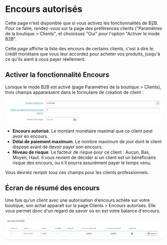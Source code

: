 # Encours autorisés

Cette page n'est disponible que si vous activez les fonctionnalités de B2B. Pour ce faire, rendez-vous sur la page des préférences clients ("Paramètres de la boutique > Clients", et choisissez "Oui" pour l'option "Activer le mode B2B".

Cette page affiche la liste des encours de certains clients, c'est à dire le crédit monétaire que vous leur accordez pour acheter vos produits, jusqu'à ce qu'ils aient à vous payer réellement.

## Activer la fonctionnalité Encours <a href="#encoursautorises-activerlafonctionnaliteencours" id="encoursautorises-activerlafonctionnaliteencours"></a>

Lorsque le mode B2B est activé (page Paramètres de la boutique > Clients), trois champs apparaissent dans le formulaire de création de client :

![](../../../.gitbook/assets/23789586.png)

* **Encours autorisé**. Le montant monétaire maximal que ce client peut avoir en encours.
* **Délai de paiement maximum**. Le nombre maximum de jour dont le client dispose avant de devoir payer son encours.
* **Niveau de risque**. Le facteur de risque pour ce client : Aucun, Bas, Moyen, Haut. Il vous revient de décider si un client est un bénéficiaire risque des encours, ou s'il pourra assurément payer le temps venu.

Vous devriez remplir tous ces champs pour les clients professionnels.

## Écran de résumé des encours <a href="#encoursautorises-ecranderesumedesencours" id="encoursautorises-ecranderesumedesencours"></a>

Une fois qu'un client avec une autorisation d'encours achète sur votre boutique, son achat apparaît sur la page Clients > Encours autorisés. Elle vous permet donc d'un regard de savoir où en est votre balance d'encours.

![](../../../.gitbook/assets/23789583.png)
